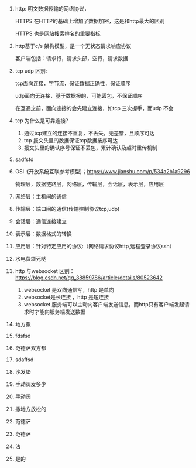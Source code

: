 1. http: 明文数据传输的网络协议，

   HTTPS 在HTTP的基础上增加了数据加密，这是和http最大的区别

   HTTPS 也是网站搜索排名的重要指标

2. http基于c/s 架构模型，是一个无状态请求响应协议

   客户端包括：请求行，请求头部，空行，请求数据

3. tcp udp 区别:

   tcp面向连接，字节流，保证数据正确性，保证顺序

   udp面向无连接，基于数据报的，可能丢包，不保证顺序

   在互通之前，面向连接的会先建立连接，如tcp 三次握手，而udp 不会

4. tcp 为什么是可靠连接?

   1. 通过tcp建立的连接不重复，不丢失，无差错，且顺序可达
   2. tcp 报文头里的数据保证tcp数据按序可达
   3. 报文头里的确认序号保证不丢包，累计确认及超时重传机制

5. sadfsfd

6. OSI :(开放系统互联参考模型)；https://www.jianshu.com/p/534a2b1a9296

   物理层，数据链路层，网络层，传输层，会话层，表示层，应用层

7. 网络层：主机间的通信

8. 传输层：端口间的通信(传输控制协议tcp,udp)

9. 会话层：通信连接建立

10. 表示层：数据格式的转换

11. 应用层：针对特定应用的协议:（网络请求协议http,远程登录协议ssh）

12. 水电费烦死哒

13. http 与websocket 区别：https://blog.csdn.net/qq_38859786/article/details/80523642

    1. websocket 是双向通信写，http 是单向
    2. websocket是长连接 ，http 是短连接
    3. websocket 服务端可以主动向客户端发送信息，而http只有客户端发起请求时才能向服务端发送数据

14. 地方撒

15. fdsfsd

16. 范德萨双方都

17. sdaffsd

18. 沙发垫

19. 手动阀发多少

20. 手动阀

21. 撒地方放松的

22. 范德萨

23. 范德萨

24. 法

25. 是的